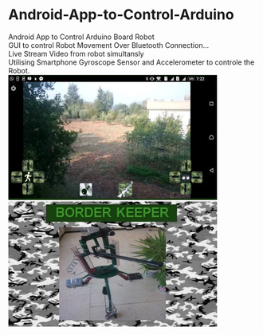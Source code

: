 # Android-App-to-Control-Arduino
Android App to Control Arduino Board Robot<br>
GUI to control Robot Movement Over Bluetooth Connection...<br>
Live Stream Video from robot simultansly<br>
Utilising Smartphone Gyroscope Sensor and Accelerometer to controle the Robot.<br>
![alt text](https://github.com/ALhasanZGhaibe/Android-App-to-Control-Arduino/raw/main/Capture.JPG)<br>
![alt text](https://github.com/ALhasanZGhaibe/Android-App-to-Control-Arduino/raw/main/Capture3.jpg)<br>
